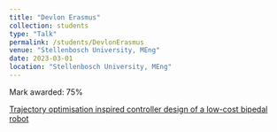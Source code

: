```yaml
---
title: "Devlon Erasmus"
collection: students
type: "Talk"
permalink: /students/DevlonErasmus
venue: "Stellenbosch University, MEng"
date: 2023-03-01
location: "Stellenbosch University, MEng"
---
```



Mark awarded: 75%

[Trajectory optimisation inspired controller design of a low-cost bipedal robot
](https://scholar.sun.ac.za/items/2a0a0439-462f-4279-86c6-bf9f48ff2647)

